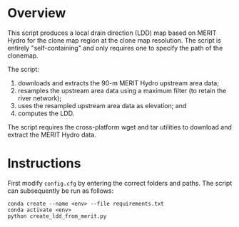 # Overview

This script produces a local drain direction (LDD) map based on MERIT Hydro for the clone map region at the clone map resolution. The script is entirely "self-containing" and only requires one to specify the path of the clonemap.

The script:
1. downloads and extracts the 90-m MERIT Hydro upstream area data;
1. resamples the upstream area data using a maximum filter (to retain the river network);
1. uses the resampled upstream area data as elevation; and
1. computes the LDD.

The script requires the cross-platform wget and tar utilities to download and extract the MERIT Hydro data.

# Instructions

First modify `config.cfg` by entering the correct folders and paths. The script can subsequently be run as follows:
```
conda create --name <env> --file requirements.txt
conda activate <env>
python create_ldd_from_merit.py
```

